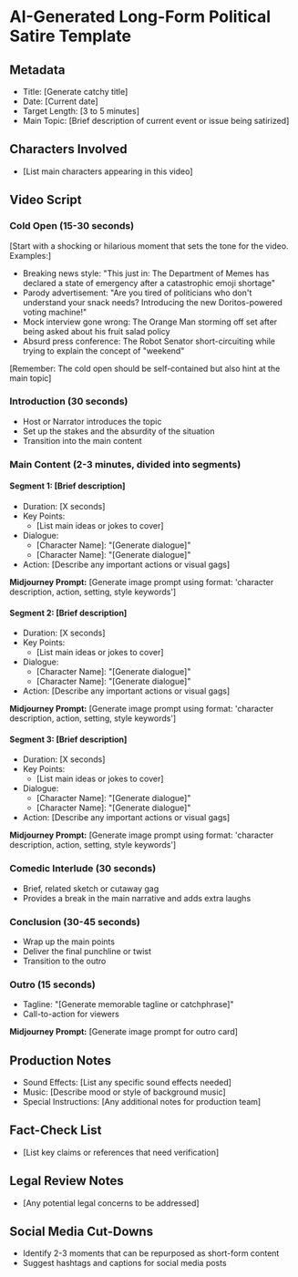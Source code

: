 # AI-Generated Long-Form Political Satire Template

## Metadata

- Title: [Generate catchy title]
- Date: [Current date]
- Target Length: [3 to 5 minutes]
- Main Topic: [Brief description of current event or issue being satirized]

## Characters Involved

- [List main characters appearing in this video]

## Video Script

### Cold Open (15-30 seconds)

[Start with a shocking or hilarious moment that sets the tone for the video. Examples:]

- Breaking news style: "This just in: The Department of Memes has declared a state of emergency after a catastrophic emoji shortage"
- Parody advertisement: "Are you tired of politicians who don't understand your snack needs? Introducing the new Doritos-powered voting machine!"
- Mock interview gone wrong: The Orange Man storming off set after being asked about his fruit salad policy
- Absurd press conference: The Robot Senator short-circuiting while trying to explain the concept of "weekend"

[Remember: The cold open should be self-contained but also hint at the main topic]

### Introduction (30 seconds)

- Host or Narrator introduces the topic
- Set up the stakes and the absurdity of the situation
- Transition into the main content

### Main Content (2-3 minutes, divided into segments)

#### Segment 1: [Brief description]

- Duration: [X seconds]
- Key Points:
  - [List main ideas or jokes to cover]
- Dialogue:
  - [Character Name]: "[Generate dialogue]"
  - [Character Name]: "[Generate dialogue]"
- Action: [Describe any important actions or visual gags]

**Midjourney Prompt:** [Generate image prompt using format: 'character description, action, setting, style keywords']

#### Segment 2: [Brief description]

- Duration: [X seconds]
- Key Points:
  - [List main ideas or jokes to cover]
- Dialogue:
  - [Character Name]: "[Generate dialogue]"
  - [Character Name]: "[Generate dialogue]"
- Action: [Describe any important actions or visual gags]

**Midjourney Prompt:** [Generate image prompt using format: 'character description, action, setting, style keywords']

#### Segment 3: [Brief description]

- Duration: [X seconds]
- Key Points:
  - [List main ideas or jokes to cover]
- Dialogue:
  - [Character Name]: "[Generate dialogue]"
  - [Character Name]: "[Generate dialogue]"
- Action: [Describe any important actions or visual gags]

**Midjourney Prompt:** [Generate image prompt using format: 'character description, action, setting, style keywords']

### Comedic Interlude (30 seconds)

- Brief, related sketch or cutaway gag
- Provides a break in the main narrative and adds extra laughs

### Conclusion (30-45 seconds)

- Wrap up the main points
- Deliver the final punchline or twist
- Transition to the outro

### Outro (15 seconds)

- Tagline: "[Generate memorable tagline or catchphrase]"
- Call-to-action for viewers

**Midjourney Prompt:** [Generate image prompt for outro card]

## Production Notes

- Sound Effects: [List any specific sound effects needed]
- Music: [Describe mood or style of background music]
- Special Instructions: [Any additional notes for production team]

## Fact-Check List

- [List key claims or references that need verification]

## Legal Review Notes

- [Any potential legal concerns to be addressed]

## Social Media Cut-Downs

- Identify 2-3 moments that can be repurposed as short-form content
- Suggest hashtags and captions for social media posts
